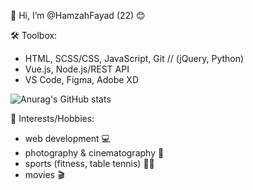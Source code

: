 👋 Hi, I’m @HamzahFayad (22) 😊

🛠 Toolbox:
* HTML, SCSS/CSS, JavaScript, Git // (jQuery, Python)
* Vue.js, Node.js/REST API
* VS Code, Figma, Adobe XD

![Anurag's GitHub stats](https://github-readme-stats.vercel.app/api?username=HamzahFayad&show_icons=true&theme=tokyonight)

🎳 Interests/Hobbies:
* web development 💻
* photography & cinematography 📸
* sports (fitness, table tennis) 🏋️‍♂️
* movies 🎬

